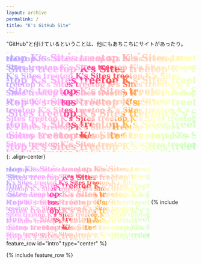 ```yaml
---
layout: archive
permalink: /
title: "K's GitHub Site"
---
```

"GitHub"と付けているということは、他にもあちこちにサイトがあったり。

![OGP-GitHub](/assets/images/OGP-GitHub.png){: .align-center}

<img src="/assets/images/OGP-GitHub.png" alt="OPG Image" title="OPG Image" height="200" align="center">
{% include feature_row id="intro" type="center" %}

{% include feature_row %}

